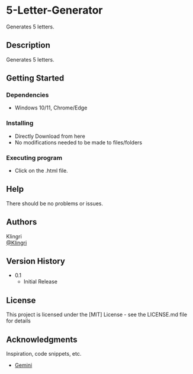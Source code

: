 # 5-Letter-Generator

Generates 5 letters.

## Description

Generates 5 letters.

## Getting Started

### Dependencies

* Windows 10/11, Chrome/Edge

### Installing

* Directly Download from here
* No modifications needed to be made to files/folders

### Executing program

* Click on the .html file.

## Help

 There should be no problems or issues.

## Authors

Klingri  
[@Klingri](https://github.com/Klingri)

## Version History

* 0.1
    * Initial Release

## License

This project is licensed under the [MIT] License - see the LICENSE.md file for details

## Acknowledgments

Inspiration, code snippets, etc.
* [Gemini](https://gemini.google.com/app)
